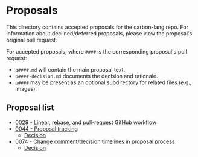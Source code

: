 # Proposals

<!--
Part of the Carbon Language project, under the Apache License v2.0 with LLVM
Exceptions. See /LICENSE for license information.
SPDX-License-Identifier: Apache-2.0 WITH LLVM-exception
-->

This directory contains accepted proposals for the carbon-lang repo. For
information about declined/deferred proposals, please view the proposal's
original pull request.

For accepted proposals, where `####` is the corresponding proposal's pull
request:

- `p####.md` will contain the main proposal text.
- `p####-decision.md` documents the decision and rationale.
- `p####` may be present as an optional subdirectory for related files (e.g.,
  images).

## Proposal list

<!-- proposals -->
<!-- This list is updated by src/scripts/pre-commit-proposal-list.py. -->

- [0029 - Linear, rebase, and pull-request GitHub workflow](p0029.md)
- [0044 - Proposal tracking](p0044.md)
  - [Decision](p0044-decision.md)
- [0074 - Change comment/decision timelines in proposal process](p0074.md)
  - [Decision](p0074-decision.md)

<!-- endproposals -->
